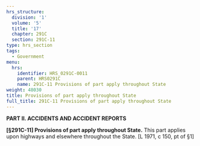```yaml
---
hrs_structure:
  division: '1'
  volume: '5'
  title: '17'
  chapter: 291C
  section: 291C-11
type: hrs_section
tags:
  - Government
menu:
  hrs:
    identifier: HRS_0291C-0011
    parent: HRS0291C
    name: 291C-11 Provisions of part apply throughout State
weight: 48030
title: Provisions of part apply throughout State
full_title: 291C-11 Provisions of part apply throughout State
---
```

**PART II. ACCIDENTS AND ACCIDENT REPORTS**

**[§291C-11] Provisions of part apply throughout State.** This part applies upon highways and elsewhere throughout the State. [L 1971, c 150, pt of §1]